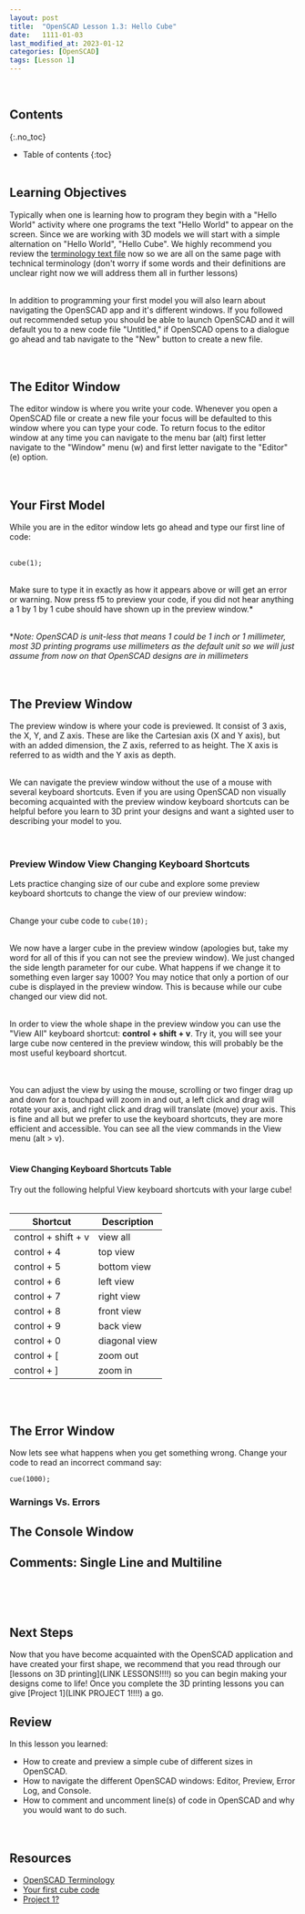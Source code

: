 ```yaml
---
layout: post
title:  "OpenSCAD Lesson 1.3: Hello Cube"
date:   1111-01-03
last_modified_at: 2023-01-12
categories: [OpenSCAD]
tags: [Lesson 1]
---
```

<br>

## Contents
{:.no_toc}
* Table of contents
{:toc}
<br><br>

## Learning Objectives
Typically when one is learning how to program they begin with a "Hello World" activity where one programs the text "Hello World" to appear on the screen. Since we are working with 3D models we will start with a simple alternation on "Hello World", "Hello Cube". We highly recommend you review the [terminology text file](DO-THIS.com) now so we are all on the same page with technical terminology (don't worry if some words and their definitions are unclear right now we will address them all in further lessons) 
<br><br>

In addition to programming your first model you will also learn about navigating the OpenSCAD app and it's different windows. If you followed out recommended setup you should be able to launch OpenSCAD and it will default you to a new code file "Untitled," if OpenSCAD opens to a dialogue go ahead and tab navigate to the "New" button to create a new file. 
<br><br><br>

## The Editor Window
The editor window is where you write your code. Whenever you open a OpenSCAD file or create a new file your focus will be defaulted to this window where you can type your code. To return focus to the editor window at any time you can navigate to the menu bar (alt) first letter navigate to the "Window" menu (w) and first letter navigate to the "Editor" (e) option.
<br><br><br>

## Your First Model
While you are in the editor window lets go ahead and type our first line of code:
<br><br>

`cube(1);`
<br><br>

Make sure to type it in exactly as how it appears above or will get an error or warning. Now press f5 to preview your code, if you did not hear anything a 1 by 1 by 1 cube should have shown up in the preview window.*
<br><br>

**Note: OpenSCAD is unit-less that means 1 could be 1 inch or 1 millimeter, most 3D printing programs use millimeters as the default unit so we will just assume from now on that OpenSCAD designs are in millimeters*
<br><br><br>

## The Preview Window
The preview window is where your code is previewed. It consist of 3 axis, the X, Y, and Z axis. These are like the Cartesian axis (X and Y axis), but with an added dimension, the Z axis, referred to as height. The X axis is referred to as width and the Y axis as depth.
<br><br>

We can navigate the preview window without the use of a mouse with several keyboard shortcuts. Even if you are using OpenSCAD non visually becoming acquainted with the preview window keyboard shortcuts can be helpful before you learn to 3D print your designs and want a sighted user to describing your model to you. 
<br><br><br>

### Preview Window View Changing Keyboard Shortcuts
Lets practice changing size of our cube and explore some preview keyboard shortcuts to change the view of our preview window:
<br><br>

Change your cube code to `cube(10);` 
<br><br>

We now have a larger cube in the preview window (apologies but, take my word for all of this if you can not see the preview window). We just changed the side length parameter for our cube. What happens if we change it to something even larger say 1000? You may notice that only a portion of our cube is displayed in the preview window. This is because while our cube changed our view did not. 
<br><br>

In order to view the whole shape in the preview window you can use the "View All" keyboard shortcut: **control + shift + v**. Try it, you will see your large cube now centered in the preview window, this will probably be the most useful keyboard shortcut.  
<br><br>

You can adjust the view by using the mouse, scrolling or two finger drag up and down for a touchpad will zoom in and out, a left click and drag will rotate your axis, and right click and drag will translate (move) your axis. This is fine and all but we prefer to use the keyboard shortcuts, they are more efficient and accessible. You can see all the view commands in the View menu (alt > v). 
<br><br>

#### View Changing Keyboard Shortcuts Table
Try out the following helpful View keyboard shortcuts with your large cube!
<br><br>

| Shortcut            	| Description   	| 
|---------------------	|---------------	| 
| control + shift + v 	| view all      	| 
| control + 4         	| top view      	| 
| control + 5         	| bottom view   	| 
| control + 6         	| left view     	| 
| control + 7         	| right view    	| 
| control + 8         	| front view    	| 
| control + 9         	| back view     	| 
| control + 0         	| diagonal view 	| 
| control + [         	| zoom out      	| 
| control + ]         	| zoom in       	| 

<br><br>

## The Error Window
Now lets see what happens when you get something wrong. Change your code to read an incorrect command say:
<br>

`cue(1000);`
<br>

### Warnings Vs. Errors

## The Console Window

## Comments: Single Line and Multiline

<br><br><br>

## Next Steps
Now that you have become acquainted with the OpenSCAD application and have created your first shape, we recommend that you read through our [lessons on 3D printing](LINK LESSONS!!!!) so you can begin making your designs come to life! Once you complete the 3D printing lessons you can give [Project 1](LINK PROJECT 1!!!!) a go.  

## Review
In this lesson you learned:
- How to create and preview a simple cube of different sizes in OpenSCAD.
- How to navigate the different OpenSCAD windows: Editor, Preview, Error Log, and Console.
- How to comment and uncomment line(s) of code in OpenSCAD and why you would want to do such.
<br><br><br>

## Resources
- [OpenSCAD Terminology]()
- [Your first cube code]()
- [Project 1?]()

<br><br><br>